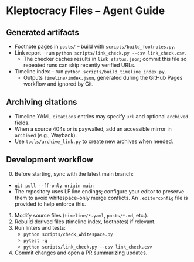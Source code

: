 # Kleptocracy Files – Agent Guide

## Generated artifacts
- Footnote pages in `posts/` – build with `scripts/build_footnotes.py`.
- Link report – run `python scripts/link_check.py --csv link_check.csv`.
  - The checker caches results in `link_status.json`; commit this file so repeated runs can skip recently verified URLs.
- Timeline index – run `python scripts/build_timeline_index.py`.
  - Outputs `timeline/index.json`, generated during the GitHub Pages workflow and ignored by Git.

## Archiving citations
- Timeline YAML `citations` entries may specify `url` and optional `archived` fields.
- When a source 404s or is paywalled, add an accessible mirror in `archived` (e.g., Wayback).
- Use `tools/archive_link.py` to create new archives when needed.

## Development workflow
0. Before starting, sync with the latest main branch:
 - `git pull --ff-only origin main`
 - The repository uses LF line endings; configure your editor to preserve them to avoid whitespace-only merge conflicts. An `.editorconfig` file is provided to help enforce this.
1. Modify source files (`timeline/*.yaml`, `posts/*.md`, etc.).
2. Rebuild derived files (timeline index, footnotes) if relevant.
3. Run linters and tests:
   - `python scripts/check_whitespace.py`
   - `pytest -q`
   - `python scripts/link_check.py --csv link_check.csv`
4. Commit changes and open a PR summarizing updates.

